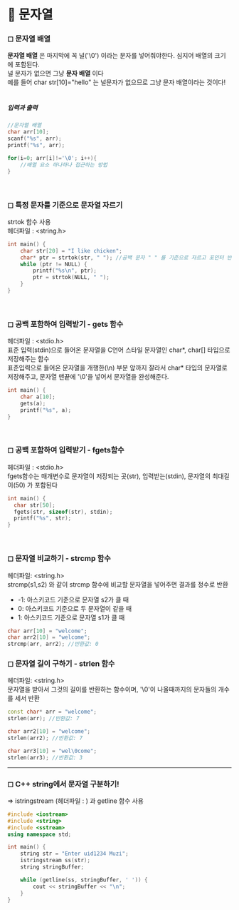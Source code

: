 # 🌴 문자열

### ◻ 문자열 배열

**문자열 배열** 은 마지막에 꼭 널('\0') 이라는 문자를 넣어줘야한다. 심지어 배열의 크기에 포함된다. <br>
널 문자가 없으면 그냥 **문자 배열** 이다 <br>
예를 들어 char str[10]="hello" 는 널문자가 없으므로 그냥 문자 배열이라는 것이다!
<br><br>

##### 입력과 출력

```c++
//문자열 배열
char arr[10];
scanf("%s", arr);
printf("%s", arr);

for(i=0; arr[i]!='\0'; i++){
    //배열 요소 하나하나 접근하는 방법
}
```

<br>

### ◻ 특정 문자를 기준으로 문자열 자르기

strtok 함수 사용 <br>
헤더파일 : <string.h>

```c++
int main() {
    char str[20] = "I like chicken";
    char* ptr = strtok(str, " "); //공백 문자 " " 를 기준으로 자르고 포인터 반환
    while (ptr != NULL) {
        printf("%s\n", ptr);
        ptr = strtok(NULL, " ");
    }
}
```

<br>

### ◻ 공백 포함하여 입력받기 - gets 함수

헤더파일 : <stdio.h> <br>
표준 입력(stdin)으로 들어온 문자열을 C언어 스타일 문자열인 char*, char[] 타입으로 저장해주는 함수 <br>
표준입력으로 들어온 문자열을 개행한(\n) 부분 앞까지 잘라서 char* 타입의 문자열로 저장해주고, 문자열 맨끝에 '\0'을 넣어서 문자열을 완성해준다.<br>

```c++
int main() {
    char a[10];
    gets(a);
    printf("%s", a);
}
```

<br>

### ◻ 공백 포함하여 입력받기 - fgets함수

헤더파일 : <stdio.h>
<br>
fgets함수는 매개변수로 문자열이 저장되는 곳(str), 입력받는(stdin), 문자열의 최대길이(50) 가 포함된다

```c++
int main() {
  char str[50];
  fgets(str, sizeof(str), stdin);
  printf("%s", str);
}
```

<br>

### ◻ 문자열 비교하기 - strcmp 함수

헤더파일: <string.h>
<br>
strcmp(s1,s2) 와 같이 strcmp 함수에 비교할 문자열을 넣어주면 결과를 정수로 반환<br>

- -1: 아스키코드 기준으로 문자열 s2가 클 때<br>
- 0: 아스키코드 기준으로 두 문자열이 같을 때 <br>
- 1: 아스키코드 기준으로 문자열 s1가 클 때<br>

```c++
char arr[10] = "welcome";
char arr2[10] = "welcome";
strcmp(arr, arr2); //반환값: 0
```

### ◻ 문자열 길이 구하기 - strlen 함수

헤더파일: <string.h>
<br>
문자열을 받아서 그것의 길이를 반환하는 함수이며, '\0'이 나올때까지의 문자들의 개수를 세서 반환

```C++
const char* arr = "welcome";
strlen(arr); //반환값: 7

char arr2[10] = "welcome";
strlen(arr2); //반환값: 7

char arr3[10] = "wel\0come";
strlen(arr3); //반환값: 3
```

---

### ◻ C++ string에서 문자열 구분하기!

=> istringstream (헤더파일 : <sstream>) 과 getline 함수 사용

```cpp
#include <iostream>
#include <string>
#include <sstream>
using namespace std;

int main() {
	string str = "Enter uid1234 Muzi";
	istringstream ss(str);
	string stringBuffer;

	while (getline(ss, stringBuffer, ' ')) {
		cout << stringBuffer << "\n";
	}
}
```
